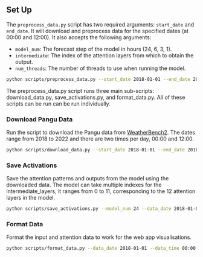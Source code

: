 ## Set Up
The `preprocess_data.py` script has two required arguments: `start_date` and `end_date`. It will download and preprocess data for the specified dates (at 00:00 and 12:00). It also accepts the following arguments:
- `model_num`: The forecast step of the model in hours (24, 6, 3, 1).
- `intermediate`: The index of the attention layers from which to obtain the output.
- `num_threads`: The number of threads to use when running the model.

```bash
python scripts/preprocess_data.py --start_date 2018-01-01 --end_date 2018-01-5 --model_num 24 --intermediate 0 1 2 3 --num_threads 4
```

The preprocess_data.py script runs three main sub-scripts: download_data.py, save_activations.py, and format_data.py. All of these scripts can be run can be run individually.

### Download Pangu Data
Run the script to download the Pangu data from [WeatherBench2](https://github.com/google-research/weatherbench2). The dates range from 2018 to 2022 and there are two times per day, 00:00 and 12:00.

```bash
python scripts/download_data.py --start_date 2018-01-01 --end_date 2018-01-02
```

### Save Activations
Save the attention patterns and outputs from the model using the downloaded data. The model can take multiple indexes for the intermediate_layers, it ranges from 0 to 11, corresponding to the 12 attention layers in the model.

```bash
python scripts/save_activations.py --model_num 24 --data_date 2018-01-01 --data_time 00:00 --intermediate_layers 0 1 2 3 --num_threads 4
```

### Format Data
Format the input and attention data to work for the web app visualisations. 

```bash
python scripts/format_data.py --data_date 2018-01-01 --data_time 00:00 --intermediate_layers 0 1 2 3 
```
